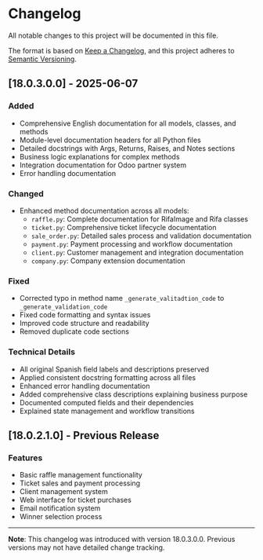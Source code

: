 # Changelog

All notable changes to this project will be documented in this file.

The format is based on [Keep a Changelog](https://keepachangelog.com/en/1.0.0/),
and this project adheres to [Semantic Versioning](https://semver.org/spec/v2.0.0.html).

## [18.0.3.0.0] - 2025-06-07

### Added
- Comprehensive English documentation for all models, classes, and methods
- Module-level documentation headers for all Python files
- Detailed docstrings with Args, Returns, Raises, and Notes sections
- Business logic explanations for complex methods
- Integration documentation for Odoo partner system
- Error handling documentation

### Changed
- Enhanced method documentation across all models:
  - `raffle.py`: Complete documentation for RifaImage and Rifa classes
  - `ticket.py`: Comprehensive ticket lifecycle documentation
  - `sale_order.py`: Detailed sales process and validation documentation
  - `payment.py`: Payment processing and workflow documentation
  - `client.py`: Customer management and integration documentation
  - `company.py`: Company extension documentation

### Fixed
- Corrected typo in method name `_generate_valitadtion_code` to `_generate_validation_code`
- Fixed code formatting and syntax issues
- Improved code structure and readability
- Removed duplicate code sections

### Technical Details
- All original Spanish field labels and descriptions preserved
- Applied consistent docstring formatting across all files
- Enhanced error handling documentation
- Added comprehensive class descriptions explaining business purpose
- Documented computed fields and their dependencies
- Explained state management and workflow transitions

## [18.0.2.1.0] - Previous Release

### Features
- Basic raffle management functionality
- Ticket sales and payment processing
- Client management system
- Web interface for ticket purchases
- Email notification system
- Winner selection process

---

**Note**: This changelog was introduced with version 18.0.3.0.0. Previous versions may not have detailed change tracking.

